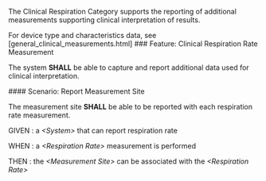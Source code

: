 The Clinical Respiration Category supports the reporting of additional measurements
supporting clinical interpretation of results.

For device type and characteristics data, see [general_clinical_measurements.html]
<span id='clinical-respiration-rate-measurement'/>
###<span class='glyphicon glyphicon-phone'/> <span class='glyphicon glyphicon-dashboard'/> <span class='glyphicon glyphicon-cloud'/> <a name='clinical_respiration_rate'>Feature: Clinical Respiration Rate Measurement</a>

The system **SHALL** be able to capture and report additional data used for clinical interpretation.


<span id='report-measurement-site'/>
####<span class='glyphicon text-success glyphicon-phone'/> <span class='glyphicon text-success glyphicon-dashboard'/> <span class='glyphicon text-success glyphicon-cloud'/> <a name='scenario_1'>Scenario: Report Measurement Site</a>

The measurement site **SHALL** be able to be reported with each respiration rate measurement.

GIVEN
: a <i>&lt;System&gt;</i> that can report respiration rate

WHEN
: a <i>&lt;Respiration Rate&gt;</i> measurement is performed

THEN
: the <i>&lt;Measurement Site&gt;</i> can be associated with the <i>&lt;Respiration Rate&gt;</i>

